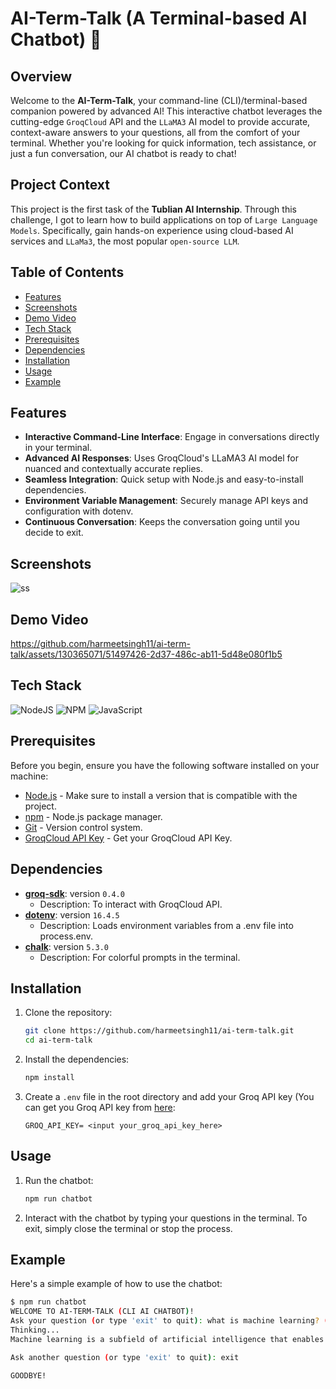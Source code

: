 # AI-Term-Talk (A Terminal-based AI Chatbot) 🤖


## Overview

Welcome to the **AI-Term-Talk**, your command-line (CLI)/terminal-based companion powered by advanced AI! This interactive chatbot leverages the cutting-edge `GroqCloud` API and the `LLaMA3` AI model to provide accurate, context-aware answers to your questions, all from the comfort of your terminal. Whether you're looking for quick information, tech assistance, or just a fun conversation, our AI chatbot is ready to chat!

## Project Context

This project is the first task of the **Tublian AI Internship**. Through this challenge, I got to learn how to build applications on top of `Large Language Models`. Specifically, gain hands-on experience using cloud-based AI services and `LLaMa3`, the most popular `open-source LLM`.

## Table of Contents

- [Features](#features)
- [Screenshots](#screenshots)
- [Demo Video](#demo-video)
- [Tech Stack](#tech-stack)
- [Prerequisites](#prerequisites)
- [Dependencies](#dependencies) 
- [Installation](#installation)
- [Usage](#usage)
- [Example](#example)

## Features

- **Interactive Command-Line Interface**: Engage in conversations directly in your terminal.
- **Advanced AI Responses**: Uses GroqCloud's LLaMA3 AI model for nuanced and contextually accurate replies.
- **Seamless Integration**: Quick setup with Node.js and easy-to-install dependencies.
- **Environment Variable Management**: Securely manage API keys and configuration with dotenv.
- **Continuous Conversation**: Keeps the conversation going until you decide to exit.

## Screenshots

![ss](https://github.com/harmeetsingh11/ai-term-talk/assets/130365071/f4a0789e-49b4-4e0b-bf5e-15fd2ec0b187)

## Demo Video

https://github.com/harmeetsingh11/ai-term-talk/assets/130365071/51497426-2d37-486c-ab11-5d48e080f1b5

## Tech Stack

![NodeJS](https://img.shields.io/badge/node.js-6DA55F?style=for-the-badge&logo=node.js&logoColor=white)
![NPM](https://img.shields.io/badge/NPM-%23CB3837.svg?style=for-the-badge&logo=npm&logoColor=white)
![JavaScript](https://img.shields.io/badge/JavaScript-323330?style=for-the-badge&logo=javascript&logoColor=F7DF1E)

## Prerequisites

Before you begin, ensure you have the following software installed on your machine:

- [Node.js](https://nodejs.org/) - Make sure to install a version that is compatible with the project.
- [npm](https://www.npmjs.com/) - Node.js package manager.
- [Git](https://git-scm.com/) - Version control system.
- [GroqCloud API Key](https://console.groq.com/) - Get your GroqCloud API Key.

## Dependencies

- **[groq-sdk](https://www.npmjs.com/package/groq-sdk)**: version `0.4.0`
  - Description: To interact with GroqCloud API.
- **[dotenv](https://www.npmjs.com/package/dotenv)**: version `16.4.5`
  - Description: Loads environment variables from a .env file into process.env.
- **[chalk](https://www.npmjs.com/package/chalk)**: version `5.3.0`
  - Description:  For colorful prompts in the terminal.

## Installation

1. Clone the repository:
    ```sh
    git clone https://github.com/harmeetsingh11/ai-term-talk.git
    cd ai-term-talk
    ```

2. Install the dependencies:
    ```sh
    npm install
    ```

3. Create a `.env` file in the root directory and add your Groq API key (You can get you Groq API key from [here](https://console.groq.com/):
    ```plaintext
    GROQ_API_KEY= <input your_groq_api_key_here>
    ```

## Usage

1. Run the chatbot:
    ```sh
    npm run chatbot
    ```

2. Interact with the chatbot by typing your questions in the terminal. To exit, simply close the terminal or stop the process.

## Example

Here's a simple example of how to use the chatbot:

```sh
$ npm run chatbot
WELCOME TO AI-TERM-TALK (CLI AI CHATBOT)!
Ask your question (or type 'exit' to quit): what is machine learning? (explain in one line)
Thinking...
Machine learning is a subfield of artificial intelligence that enables computers to learn from data without being explicitly programmed, allowing them to recognize patterns, make predictions, and improve their performance over time.    

Ask another question (or type 'exit' to quit): exit

GOODBYE!

